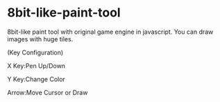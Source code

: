# 8bit-like-paint-tool
8bit-like paint tool with original game engine in javascript.
You can draw images with huge tiles.

(Key Configuration)

X Key:Pen Up/Down

Y Key:Change Color

Arrow:Move Cursor or Draw


